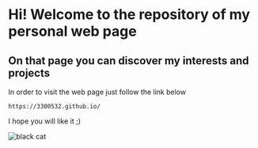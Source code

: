 # Hi! Welcome to the repository of my personal web page

## On that page you can discover my interests and projects

In order to visit the web page just follow the link below

```
https://3300532.github.io/
```

I hope you will like it ;)

![black cat](https://encrypted-tbn0.gstatic.com/images?q=tbn:ANd9GcTlCmZNZTRr2c33iinneBtyyW2NjFkOSpGOLw&usqp=CAU)
